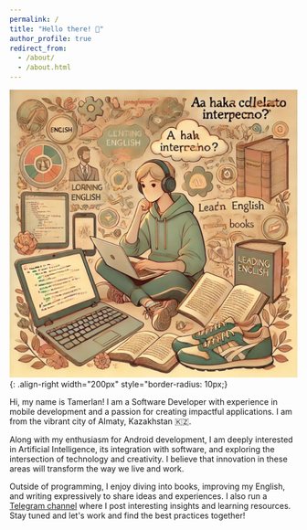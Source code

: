 ```yaml
---
permalink: /
title: "Hello there! 👋"
author_profile: true
redirect_from: 
  - /about/
  - /about.html
---
```


![a picture of a person engaged in education](/images/image.png){: .align-right width="200px" style="border-radius: 10px;}

Hi, my name is Tamerlan! I am a Software Developer with experience in mobile development and a passion for creating impactful applications. I am from the vibrant city of Almaty, Kazakhstan 🇰🇿.

Along with my enthusiasm for Android development, I am deeply interested in Artificial Intelligence, its integration with software, and exploring the intersection of technology and creativity. I believe that innovation in these areas will transform the way we live and work.

Outside of programming, I enjoy diving into books, improving my English, and writing expressively to share ideas and experiences. I also run a [Telegram channel](https://t.me/paperlog) where I post interesting insights and learning resources.
Stay tuned and let's work and find the best practices together!